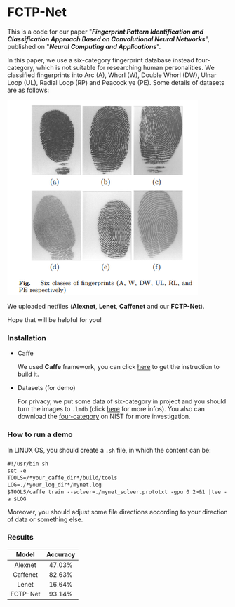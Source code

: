 # FCTP-Net

This is a code for our paper "***Fingerprint Pattern Identification and Classification Approach Based on Convolutional Neural Networks***", published on "***Neural Computing and Applications***".

In this paper, we use a six-category fingerprint database instead four-category, which is not suitable for researching human personalities. We classified fingerprints into Arc (A), Whorl (W), Double Whorl (DW), Ulnar Loop (UL), Radial Loop (RP) and Peacock ye (PE). Some details of datasets are as follows:

![Loading failed](https://github.com/VictorZoo/FCTP-Net/blob/master/demo_image/1567746772(1).jpg)

We uploaded netfiles (**Alexnet**, **Lenet**, **Caffenet** and our **FCTP-Net**). 

Hope that will be helpful for you!

### Installation

* Caffe

  We used **Caffe** framework, you can click [here](https://github.com/BVLC/caffe) to get the instruction to build it.
  
* Datasets (for demo)

  For privacy, we put some data of six-category in project and you should turn the images to ```.lmdb``` (click [here](https://blog.csdn.net/u010417185/article/details/52119863) for more infos). You also can download the [four-category](https://www.nist.gov/srd/nist-special-database-4) on NIST for more investigation.

### How to run a demo

In LINUX OS, you should create a ```.sh``` file, in which the content can be:

```
#!/usr/bin sh
set -e
TOOLS=/*your_caffe_dir*/build/tools
LOG=./*your_log_dir*/mynet.log
$TOOLS/caffe train --solver=./mynet_solver.prototxt -gpu 0 2>&1 |tee -a $LOG
```

Moreover, you should adjust some file directions according to your direction of data or something else.

### Results

|Model|Accuracy|
|:-:|:-:|
| Alexnet | 47.03% |
| Caffenet | 82.63% |
| Lenet | 16.64% |
| FCTP-Net | 93.14% |
